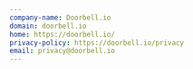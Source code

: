 ```yaml
---
company-name: Doorbell.io
domain: doorbell.io
home: https://doorbell.io/
privacy-policy: https://doorbell.io/privacy
email: privacy@doorbell.io
---
```




